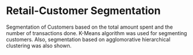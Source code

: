 # Retail-Customer Segmentation

Segmentation of Customers based on the total amount spent and the number of transactions done. K-Means algorithm was used for segmenting customers. Also, segmentation based on agglomorative hierarchical clustering was also shown.
